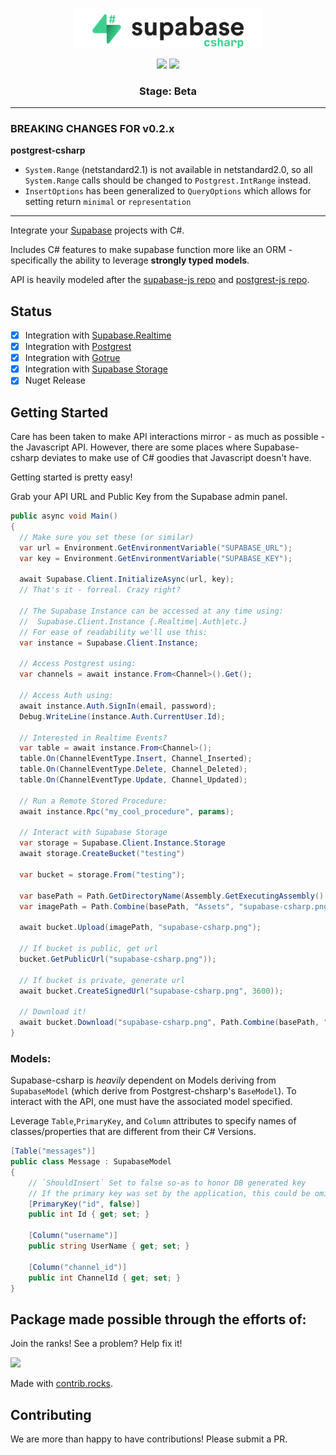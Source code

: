<p align="center">
<img width="300" src=".github/supabase-csharp.png"/>
</p>
<p align="center">
  <img src="https://github.com/supabase/supabase-csharp/workflows/Build%20And%20Test/badge.svg"/>
  <a href="https://www.nuget.org/packages/supabase-csharp/">
    <img src="https://img.shields.io/nuget/vpre/supabase-csharp"/>
  </a>
</p>
<h3 align="center">Stage: Beta</h3>

---
### BREAKING CHANGES FOR v0.2.x

**postgrest-csharp**
- `System.Range` (netstandard2.1) is not available in netstandard2.0, so all `System.Range` calls should be changed to `Postgrest.IntRange` instead.
- `InsertOptions` has been generalized to `QueryOptions` which allows for setting return `minimal` or `representation`
---

Integrate your [Supabase](https://supabase.io) projects with C#.

Includes C# features to make supabase function more like an ORM - specifically the ability to leverage **strongly typed models**.

API is heavily modeled after the [supabase-js repo](https://github.com/supabase/supabase-js) and [postgrest-js repo](https://github.com/supabase/postgrest-js).

## Status

- [x] Integration with [Supabase.Realtime](https://github.com/supabase-community/realtime-csharp)
- [x] Integration with [Postgrest](https://github.com/supabase-community/postgrest-csharp)
- [x] Integration with [Gotrue](https://github.com/supabase-community/supabase-csharp)
- [x] Integration with [Supabase Storage](https://github.com/supabase-community/storage-csharp)
- [x] Nuget Release

## Getting Started

Care has been taken to make API interactions mirror - as much as possible - the Javascript API. However, there are some places
where Supabase-csharp deviates to make use of C# goodies that Javascript doesn't have.

Getting started is pretty easy!

Grab your API URL and Public Key from the Supabase admin panel.

```c#
public async void Main()
{
  // Make sure you set these (or similar)
  var url = Environment.GetEnvironmentVariable("SUPABASE_URL");
  var key = Environment.GetEnvironmentVariable("SUPABASE_KEY");

  await Supabase.Client.InitializeAsync(url, key);
  // That's it - forreal. Crazy right?

  // The Supabase Instance can be accessed at any time using:
  //  Supabase.Client.Instance {.Realtime|.Auth|etc.}
  // For ease of readability we'll use this:
  var instance = Supabase.Client.Instance;

  // Access Postgrest using:
  var channels = await instance.From<Channel>().Get();

  // Access Auth using:
  await instance.Auth.SignIn(email, password);
  Debug.WriteLine(instance.Auth.CurrentUser.Id);

  // Interested in Realtime Events?
  var table = await instance.From<Channel>();
  table.On(ChannelEventType.Insert, Channel_Inserted);
  table.On(ChannelEventType.Delete, Channel_Deleted);
  table.On(ChannelEventType.Update, Channel_Updated);

  // Run a Remote Stored Procedure:
  await instance.Rpc("my_cool_procedure", params);

  // Interact with Supabase Storage
  var storage = Supabase.Client.Instance.Storage
  await storage.CreateBucket("testing")

  var bucket = storage.From("testing");

  var basePath = Path.GetDirectoryName(Assembly.GetExecutingAssembly().CodeBase).Replace("file:", "");
  var imagePath = Path.Combine(basePath, "Assets", "supabase-csharp.png");

  await bucket.Upload(imagePath, "supabase-csharp.png");

  // If bucket is public, get url
  bucket.GetPublicUrl("supabase-csharp.png"));

  // If bucket is private, generate url
  await bucket.CreateSignedUrl("supabase-csharp.png", 3600));

  // Download it!
  await bucket.Download("supabase-csharp.png", Path.Combine(basePath, "testing-download.png"));
}
```

### Models:

Supabase-csharp is _heavily_ dependent on Models deriving from `SupabaseModel` (which derive from Postgrest-chsharp's `BaseModel`). To interact with the API, one must have the associated model specified.

Leverage `Table`,`PrimaryKey`, and `Column` attributes to specify names of classes/properties that are different from their C# Versions.

```c#
[Table("messages")]
public class Message : SupabaseModel
{
    // `ShouldInsert` Set to false so-as to honor DB generated key
    // If the primary key was set by the application, this could be omitted.
    [PrimaryKey("id", false)]
    public int Id { get; set; }

    [Column("username")]
    public string UserName { get; set; }

    [Column("channel_id")]
    public int ChannelId { get; set; }
}
```

## Package made possible through the efforts of:

Join the ranks! See a problem? Help fix it!

<a href="https://github.com/supabase-community/supabase-csharp/graphs/contributors">
  <img src="https://contrib.rocks/image?repo=supabase-community/supabase-csharp" />
</a>

Made with [contrib.rocks](https://contrib.rocks/preview?repo=supabase-community%2Fsupabase-csharp).

## Contributing

We are more than happy to have contributions! Please submit a PR.
